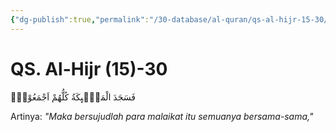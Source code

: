 ```yaml
---
{"dg-publish":true,"permalink":"/30-database/al-quran/qs-al-hijr-15-30/"}
---
```



# QS. Al-Hijr (15)-30
فَسَجَدَ الْمَلٰۤىِٕكَةُ كُلُّهُمْ اَجْمَعُوْنَۙ

Artinya: *"Maka bersujudlah para malaikat itu semuanya bersama-sama,"*
